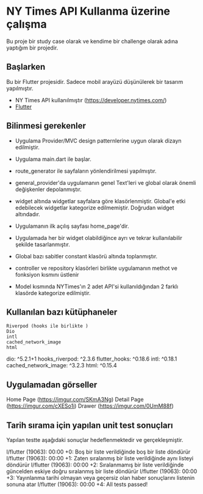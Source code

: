 # NY Times API Kullanma üzerine çalışma

Bu proje bir study case olarak ve kendime bir challenge olarak  adına yaptığım bir projedir.

## Başlarken

Bu bir Flutter projesidir. 
Sadece mobil arayüzü düşünülerek bir tasarım yapılmıştır. 

- NY Times API kullanılmıştır (https://developer.nytimes.com/)
- [Flutter](https://flutter.dev/)


## Bilinmesi gerekenler
- Uygulama Provider/MVC design patternlerine uygun olarak dizayn edilmiştir. 

- Uygulama main.dart ile başlar. 
- route_generator ile sayfaların yönlendirilmesi yapılmıştır.
- general_provider'da uygulamanın genel Text'leri ve global olarak önemli değişkenler depolanmıştır.
- widget altında widgetlar sayfalara göre klasörlenmiştir. Global'e etki edebilecek widgetlar kategorize edilmemiştir. Doğrudan widget altındadır. 
- Uygulamanın ilk açılış sayfası home_page'dir. 
- Uygulamada her bir widget olabildiğince ayrı ve tekrar kullanılabilir şekilde tasarlanmıştır. 
- Global bazı sabitler constant klasörü altında toplanmıştır.
- controller ve repository klasörleri birlikte uygulamanın methot ve fonksiyon kısmını üstlenir
- Model kısmında NYTimes'ın 2 adet API'si kullanıldığından 2 farklı klasörde kategorize edilmiştir.

## Kullanılan bazı kütüphaneler 
    Riverpod (hooks ile birlikte ) 
    Dio
    intl 
    cached_network_image
    html

  dio: ^5.2.1+1
  hooks_riverpod: ^2.3.6
  flutter_hooks: ^0.18.6
  intl: ^0.18.1
  cached_network_image: ^3.2.3
  html: ^0.15.4

## Uygulamadan görseller

Home Page (https://imgur.com/SKmA3Ng)
Detail Page (https://imgur.com/cXESo1i) 
Drawer (https://imgur.com/0UmM88f)



## Tarih sırama için yapılan unit test sonuçları

Yapılan testte aşağıdaki sonuçlar hedeflenmektedir ve gerçekleşmiştir. 


I/flutter (19063): 00:00 +0: Boş bir liste verildiğinde boş bir liste döndürür
I/flutter (19063): 00:00 +1: Zaten sıralanmış bir liste verildiğinde aynı listeyi döndürür
I/flutter (19063): 00:00 +2: Sıralanmamış bir liste verildiğinde güncelden eskiye doğru sıralanmış bir liste döndürür
I/flutter (19063): 00:00 +3: Yayınlanma tarihi olmayan veya geçersiz olan haber sonuçlarını listenin sonuna atar
I/flutter (19063): 00:00 +4: All tests passed!

